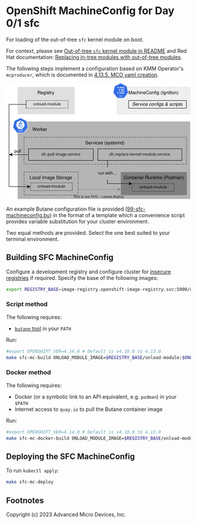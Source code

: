 
# OpenShift MachineConfig for Day 0/1 sfc

For loading of the out-of-tree `sfc` kernel module on boot.

For context, please see
[Out-of-tree `sfc` kernel module in README](../../README.md#out-of-tree-sfc-kernel-module)
and Red Hat documentation:
[Replacing in-tree modules with out-of-tree modules](https://docs.openshift.com/container-platform/4.14/hardware_enablement/kmm-kernel-module-management.html#kmm-replacing-in-tree-modules-with-out-of-tree-modules_kernel-module-management-operator).

The following steps implement a configuration based on KMM Operator's `mcproducer`, which is documented in [4.13.5. MCO yaml creation](https://access.redhat.com/documentation/en-us/openshift_container_platform/4.14/html/specialized_hardware_and_driver_enablement/kernel-module-management-operator#kmm-day1-mco-yaml-creation_kernel-module-management-operator).

![Diagram of components in this method](../../docs/mc-sfc-diagram.svg)

An example Butane configuration file is provided ([99-sfc-machineconfig.bu](99-sfc-machineconfig.bu)) in the
format of a template which a convenience script provides variable substitution for your cluster environment.

Two equal methods are provided. Select the one best suited to your terminal environment.

## Building SFC MachineConfig

Configure a development registry and configure cluster for [insecure registries](README.md#insecure-registries)
if required. Specify the base of the following images:

```sh
export REGISTRY_BASE=image-registry.openshift-image-registry.svc:5000/onload-clusterlocal/
```

### Script method

The following requires:

* [`butane` tool](https://docs.openshift.com/container-platform/4.14/installing/install_config/installing-customizing.html#installation-special-config-butane-about_installing-customizing) in your `PATH`

Run:

```sh
#export OPENSHIFT_VER=4.14.0 # Default is v4.10.0 to 4.13.0
make sfc-mc-build ONLOAD_MODULE_IMAGE=$REGISTRY_BASE/onload-module:$ONLOAD_VERSION-$KERNEL_FULL_VERSION
```

### Docker method

The following requires:

* Docker (or a symbolic link to an API equivalent, e.g. `podman`) in your `$PATH`
* Internet access to `quay.io` to pull the Butane container image

Run:

```sh
#export OPENSHIFT_VER=4.14.0 # Default is v4.10.0 to 4.13.0
make sfc-mc-docker-build ONLOAD_MODULE_IMAGE=$REGISTRY_BASE/onload-module:$ONLOAD_VERSION-$KERNEL_FULL_VERSION
```

## Deploying the SFC MachineConfig

To run `kubectl apply`:

```sh
make sfc-mc-deploy
```

## Footnotes

Copyright (c) 2023 Advanced Micro Devices, Inc.

